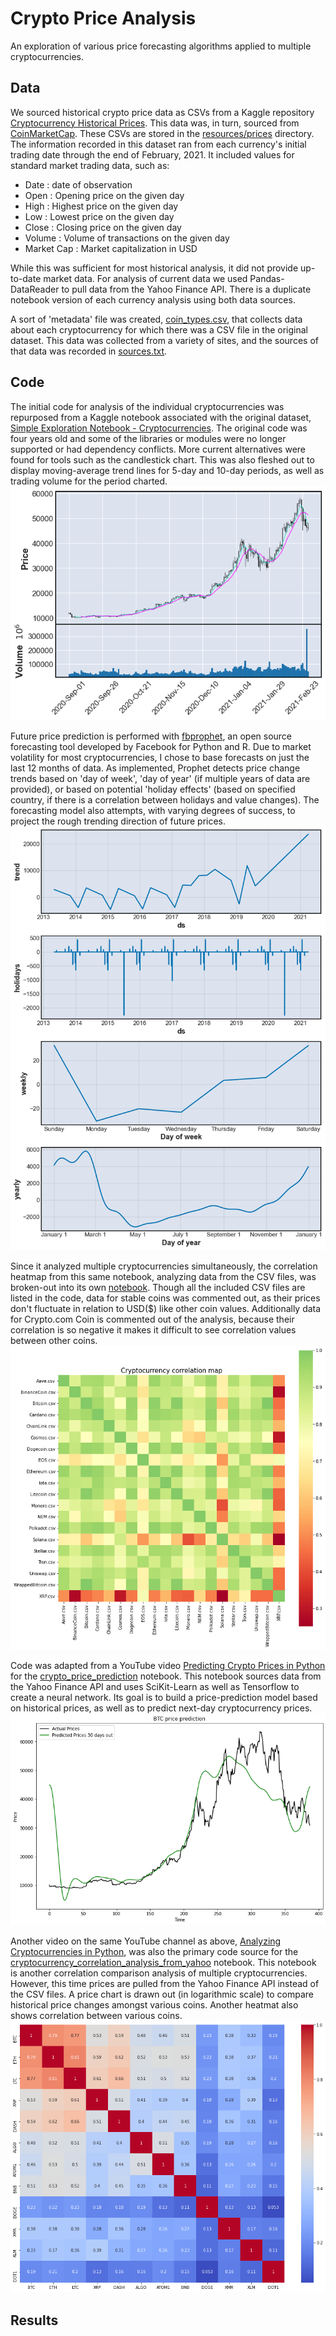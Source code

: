# Crypto Price Analysis
An exploration of various price forecasting algorithms applied to multiple cryptocurrencies.

## Data
We sourced historical crypto price data as CSVs from a Kaggle repository [Cryptocurrency Historical Prices](https://www.kaggle.com/sudalairajkumar/cryptocurrencypricehistory). This data was, in turn, sourced from [CoinMarketCap](https://coinmarketcap.com/). These CSVs are stored in the [resources/prices](resources/prices) directory. The information recorded in this dataset ran from each currency's initial trading date through the end of February, 2021. It included values for standard market trading data, such as:
- Date : date of observation
- Open : Opening price on the given day
- High : Highest price on the given day
- Low : Lowest price on the given day
- Close : Closing price on the given day
- Volume : Volume of transactions on the given day
- Market Cap : Market capitalization in USD

While this was sufficient for most historical analysis, it did not provide up-to-date market data. For analysis of current data we used Pandas-DataReader to pull data from the Yahoo Finance API. There is a duplicate notebook version of each currency analysis using both data sources.

A sort of 'metadata' file was created, [coin_types.csv](resources/coin_types.csv), that collects data about each cryptocurrency for which there was a CSV file in the original dataset. This data was collected from a variety of sites, and the sources of that data was recorded in [sources.txt](notes/sources.txt).

## Code
The initial code for analysis of the individual cryptocurrencies was repurposed from a Kaggle notebook associated with the original dataset, [Simple Exploration Notebook - Cryptocurrencies](https://www.kaggle.com/sudalairajkumar/simple-exploration-notebook-cryptocurrencies). The original code was four years old and some of the libraries or modules were no longer supported or had dependency conflicts. More current alternatives were found for tools such as the candlestick chart. This was also fleshed out to display moving-average trend lines for 5-day and 10-day periods, as well as trading volume for the period charted.
![Bitcoin Price Candlestick Chart with Volume](resources/images/btc_candle_vol.png)

Future price prediction is performed with [fbprophet](https://facebook.github.io/prophet/), an open source forecasting tool developed by Facebook for Python and R. Due to market volatility for most cryptocurrencies, I chose to base forecasts on just the last 12 months of data. As implemented, Prophet detects price change trends based on 'day of week', 'day of year' (if multiple years of data are provided), or based on potential 'holiday effects' (based on specified country, if there is a correlation between holidays and value changes). The forecasting model also attempts, with varying degrees of success, to project the rough trending direction of future prices.
![Bitcoin Price Trend Analysis with Prophet](resources/images/btc_prophet_trends.png)

Since it analyzed multiple cryptocurrencies simultaneously, the correlation heatmap from this same notebook, analyzing data from the CSV files, was broken-out into its own [notebook](preprocessing/by_coin/coin_price_correlation_chart.ipynb). Though all the included CSV files are listed in the code, data for stable coins was commented out, as their prices don't fluctuate in relation to USD($) like other coin values. Additionally data for Crypto.com Coin is commented out of the analysis, because their correlation is so negative it makes it difficult to see correlation values between other coins.
![Coin Price Correlation Heatmap](resources/images/correlation_heat_from_CSV.png)

Code was adapted from a YouTube video [Predicting Crypto Prices in Python](https://youtu.be/GFSiL6zEZF0) for the [crypto_price_prediction](preprocessing/experimentation/crypto_price_prediction.ipynb) notebook. This notebook sources data from the Yahoo Finance API and uses SciKit-Learn as well as Tensorflow to create a neural network. Its goal is to build a price-prediction model based on historical prices, as well as to predict next-day cryptocurrency prices.
![Bitcoin Price Prediction with Tensorflow](resources/images/btc_price_predict_tensor.png)

Another video on the same YouTube channel as above, [Analyzing Cryptocurrencies in Python](https://youtu.be/HqGlkACB3rg), was also the primary code source for the [cryptocurrency_correlation_analysis_from_yahoo](preprocessing/experimentation/cryptocurrency_correlation_analysis_from_yahoo.ipynb) notebook. This notebook is another correlation comparison analysis of multiple cryptocurrencies. However, this time prices are pulled from the Yahoo Finance API instead of the CSV files. A price chart is drawn out (in logarithmic scale) to compare historical price changes amongst various coins. Another heatmat also shows correlation between various coins.
![Coin Price Correlation Heatmap from Yahoo API data](resources/images/correlation_heat_from_yahoo.png)

## Results